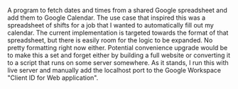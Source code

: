 A program to fetch dates and times from a shared Google spreadsheet and add them to Google Calendar. The use case that inspired this was a spreadsheet of shifts for a job that I wanted to automatically fill out my calendar. The current implementation is targeted towards the format of that spreadsheet, but there is easily room for the logic to be expanded. No pretty formatting right now either. Potential convenience upgrade would be to make this a set and forget either by building a full website or converting it to a script that runs on some server somewhere. As it stands, I run this with live server and manually add the localhost port to the Google Workspace "Client ID for Web application".